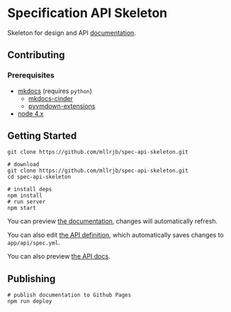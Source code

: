 # Specification API Skeleton

Skeleton for design and API [documentation](https://mllrjb.github.io/spec-api-skeleton/).

## Contributing

### Prerequisites

* [mkdocs](http://www.mkdocs.org/) (requires `python`)
  * [mkdocs-cinder](https://github.com/chrissimpkins/cinder)
  * [pyvmdown-extensions](http://facelessuser.github.io/pymdown-extensions/)
* [node 4.x](https://nodejs.org/en/)

## Getting Started

`git clone https://github.com/mllrjb/spec-api-skeleton.git`

```
# download
git clone https://github.com/mllrjb/spec-api-skeleton.git
cd spec-api-skeleton

# install deps
npm install
# run server
npm start
```

You can preview [the documentation](http://localhost:8000/), changes will automatically refresh.

You can also edit [the API definition](http://localhost:8000/swagger), which automatically saves changes to `app/api/spec.yml`. 

You can also preview [the API docs](http://localhost:8000/api).

## Publishing

```
# publish documentation to Github Pages
npm run deploy
```
